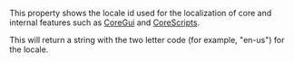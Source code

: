 This property shows the locale id used for the localization of core and
internal features such as [CoreGui](https://create.roblox.com/docs/reference/engine/classes/CoreGui) and [CoreScripts](https://create.roblox.com/docs/reference/engine/classes/CoreScript).

This will return a string with the two letter code (for example, "en-us")
for the locale.